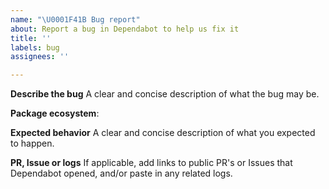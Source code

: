 ```yaml
---
name: "\U0001F41B Bug report"
about: Report a bug in Dependabot to help us fix it
title: ''
labels: bug
assignees: ''

---
```


<!-- Please search existing issues to avoid creating duplicates. -->

<!-- The Dependabot team is currently at reduced capacity, because of this our
response times on issues will be slower than we'd like. -->

**Describe the bug**
A clear and concise description of what the bug may be.

**Package ecosystem**: <!-- bundler, docker, npm.. etc -->

**Expected behavior**
A clear and concise description of what you expected to happen.

**PR, Issue or logs**
If applicable, add links to public PR's or Issues that Dependabot opened, and/or
paste in any related logs.
